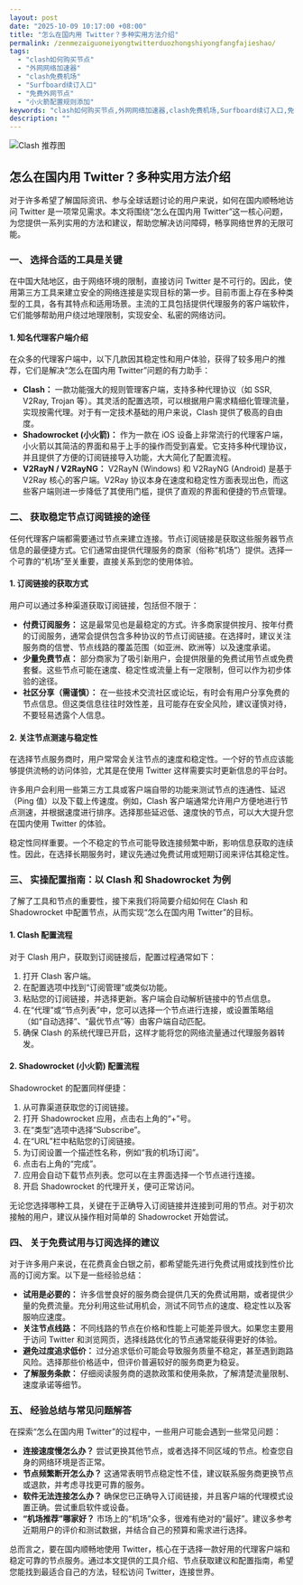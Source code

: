 ```yaml
---
layout: post
date: "2025-10-09 10:17:00 +08:00"
title: "怎么在国内用 Twitter？多种实用方法介绍"
permalink: /zenmezaiguoneiyongtwitterduozhongshiyongfangfajieshao/
tags:
  - "clash如何购买节点"
  - "外网网络加速器"
  - "clash免费机场"
  - "Surfboard续订入口"
  - "免费外网节点"
  - "小火箭配置规则添加"
keywords: "clash如何购买节点,外网网络加速器,clash免费机场,Surfboard续订入口,免费外网节点,小火箭配置规则添加"
description: ""
---
```


![Clash 推荐图](https://clashjd.github.io/assets/img/机场订阅免费.png)

## 怎么在国内用 Twitter？多种实用方法介绍


<p>对于许多希望了解国际资讯、参与全球话题讨论的用户来说，如何在国内顺畅地访问 Twitter 是一项常见需求。本文将围绕“怎么在国内用 Twitter”这一核心问题，为您提供一系列实用的方法和建议，帮助您解决访问障碍，畅享网络世界的无限可能。</p>

<h3>一、 选择合适的工具是关键</h3>

<p>在中国大陆地区，由于网络环境的限制，直接访问 Twitter 是不可行的。因此，使用第三方工具来建立安全的网络连接是实现目标的第一步。目前市面上存在多种类型的工具，各有其特点和适用场景。主流的工具包括提供代理服务的客户端软件，它们能够帮助用户绕过地理限制，实现安全、私密的网络访问。</p>

<h4>1. 知名代理客户端介绍</h4>

<p>在众多的代理客户端中，以下几款因其稳定性和用户体验，获得了较多用户的推荐，它们是解决“怎么在国内用 Twitter”问题的有力助手：</p>

<ul>
    <li><strong>Clash：</strong> 一款功能强大的规则管理客户端，支持多种代理协议（如 SSR, V2Ray, Trojan 等）。其灵活的配置选项，可以根据用户需求精细化管理流量，实现按需代理。对于有一定技术基础的用户来说，Clash 提供了极高的自由度。</li>
    <li><strong>Shadowrocket (小火箭)：</strong> 作为一款在 iOS 设备上非常流行的代理客户端，小火箭以其简洁的界面和易于上手的操作而受到喜爱。它支持多种代理协议，并且提供了方便的订阅链接导入功能，大大简化了配置流程。</li>
    <li><strong>V2RayN / V2RayNG：</strong> V2RayN (Windows) 和 V2RayNG (Android) 是基于 V2Ray 核心的客户端。V2Ray 协议本身在速度和稳定性方面表现出色，而这些客户端则进一步降低了其使用门槛，提供了直观的界面和便捷的节点管理。</li>
</ul>

<h3>二、 获取稳定节点订阅链接的途径</h3>

<p>任何代理客户端都需要通过节点来建立连接。节点订阅链接是获取这些服务器节点信息的最便捷方式。它们通常由提供代理服务的商家（俗称“机场”）提供。选择一个可靠的“机场”至关重要，直接关系到您的使用体验。</p>

<h4>1. 订阅链接的获取方式</h4>

<p>用户可以通过多种渠道获取订阅链接，包括但不限于：</p>

<ul>
    <li><strong>付费订阅服务：</strong> 这是最常见也是最稳定的方式。许多商家提供按月、按年付费的订阅服务，通常会提供包含多种协议的节点订阅链接。在选择时，建议关注服务商的信誉、节点线路的覆盖范围（如亚洲、欧洲等）以及速度承诺。</li>
    <li><strong>少量免费节点：</strong> 部分商家为了吸引新用户，会提供限量的免费试用节点或免费套餐。这些节点可能在速度、稳定性或流量上有一定限制，但可以作为初步体验的途径。</li>
    <li><strong>社区分享（需谨慎）：</strong> 在一些技术交流社区或论坛，有时会有用户分享免费的节点信息。但这类信息往往时效性差，且可能存在安全风险，建议谨慎对待，不要轻易透露个人信息。</li>
</ul>

<h4>2. 关注节点测速与稳定性</h4>

<p>在选择节点服务商时，用户常常会关注节点的速度和稳定性。一个好的节点应该能够提供流畅的访问体验，尤其是在使用 Twitter 这样需要实时更新信息的平台时。</p>

<p>许多用户会利用一些第三方工具或客户端自带的功能来测试节点的连通性、延迟（Ping 值）以及下载上传速度。例如，Clash 客户端通常允许用户方便地进行节点测速，并根据速度进行排序。选择那些延迟低、速度快的节点，可以大大提升您在国内使用 Twitter 的体验。</p>

<p>稳定性同样重要。一个不稳定的节点可能导致连接频繁中断，影响信息获取的连续性。因此，在选择长期服务时，建议先通过免费试用或短期订阅来评估其稳定性。</p>

<h3>三、 实操配置指南：以 Clash 和 Shadowrocket 为例</h3>

<p>了解了工具和节点的重要性，接下来我们将简要介绍如何在 Clash 和 Shadowrocket 中配置节点，从而实现“怎么在国内用 Twitter”的目标。</p>

<h4>1. Clash 配置流程</h4>

<p>对于 Clash 用户，获取到订阅链接后，配置过程通常如下：</p>

<ol>
    <li>打开 Clash 客户端。</li>
    <li>在配置选项中找到“订阅管理”或类似功能。</li>
    <li>粘贴您的订阅链接，并选择更新。客户端会自动解析链接中的节点信息。</li>
    <li>在“代理”或“节点列表”中，您可以选择一个节点进行连接，或设置策略组（如“自动选择”、“最优节点”等）由客户端自动匹配。</li>
    <li>确保 Clash 的系统代理已开启，这样才能将您的网络流量通过代理服务器转发。</li>
</ol>

<h4>2. Shadowrocket (小火箭) 配置流程</h4>

<p>Shadowrocket 的配置同样便捷：</p>

<ol>
    <li>从可靠渠道获取您的订阅链接。</li>
    <li>打开 Shadowrocket 应用，点击右上角的“+”号。</li>
    <li>在“类型”选项中选择“Subscribe”。</li>
    <li>在“URL”栏中粘贴您的订阅链接。</li>
    <li>为订阅设置一个描述性名称，例如“我的机场订阅”。</li>
    <li>点击右上角的“完成”。</li>
    <li>应用会自动下载节点列表。您可以在主界面选择一个节点进行连接。</li>
    <li>开启 Shadowrocket 的代理开关，便可正常访问。</li>
</ol>

<p>无论您选择哪种工具，关键在于正确导入订阅链接并连接到可用的节点。对于初次接触的用户，建议从操作相对简单的 Shadowrocket 开始尝试。</p>

<h3>四、 关于免费试用与订阅选择的建议</h3>

<p>对于许多用户来说，在花费真金白银之前，都希望能先进行免费试用或找到性价比高的订阅方案。以下是一些经验总结：</p>

<ul>
    <li><strong>试用是必要的：</strong> 许多信誉良好的服务商会提供几天的免费试用期，或者提供少量的免费流量。充分利用这些试用机会，测试不同节点的速度、稳定性以及客服响应速度。</li>
    <li><strong>关注节点线路：</strong> 不同线路的节点在价格和性能上可能差异很大。如果您主要用于访问 Twitter 和浏览网页，选择线路优化的节点通常能获得更好的体验。</li>
    <li><strong>避免过度追求低价：</strong> 过分追求低价可能会导致服务质量不稳定，甚至遇到跑路风险。选择那些价格适中，但评价普遍较好的服务商更为稳妥。</li>
    <li><strong>了解服务条款：</strong> 仔细阅读服务商的退款政策和使用条款，了解清楚流量限制、速度承诺等细节。</li>
</ul>

<h3>五、 经验总结与常见问题解答</h3>

<p>在探索“怎么在国内用 Twitter”的过程中，一些用户可能会遇到一些常见问题：</p>

<ul>
    <li><strong>连接速度慢怎么办？</strong> 尝试更换其他节点，或者选择不同区域的节点。检查您自身的网络环境是否正常。</li>
    <li><strong>节点频繁断开怎么办？</strong> 这通常表明节点稳定性不佳，建议联系服务商更换节点或退款，并考虑寻找更可靠的服务。</li>
    <li><strong>软件无法连接怎么办？</strong> 确保您已正确导入订阅链接，并且客户端的代理模式设置正确。尝试重启软件或设备。</li>
    <li><strong>“机场推荐”哪家好？</strong> 市场上的“机场”众多，很难有绝对的“最好”。建议多参考近期用户的评价和测试数据，并结合自己的预算和需求进行选择。</li>
</ul>

<p>总而言之，要在国内顺畅地使用 Twitter，核心在于选择一款好用的代理客户端和稳定可靠的节点服务。通过本文提供的工具介绍、节点获取建议和配置指南，希望您能找到最适合自己的方法，轻松访问 Twitter，连接世界。</p>